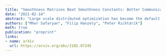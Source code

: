 ```yaml
---
title: "Smoothness Matrices Beat Smoothness Constants: Better Communication Compression Techniques for Distributed Optimization"
date: "2021-02-14"
abstract: "Large scale distributed optimization has become the default tool for the training of supervised machine learning models with a large number of parameters and training data. Recent advancements in the field provide several mechanisms for speeding up the training, including {\em compressed communication}, {\em variance reduction} and {\em acceleration}. However, none of these methods is capable of exploiting the inherently rich data-dependent smoothness structure of the local losses beyond standard smoothness constants. In this paper, we argue that when training supervised models, {\em smoothness matrices} -- information-rich generalizations of the ubiquitous smoothness constants -- can and should be exploited for further dramatic gains, both in theory and practice. In order to further alleviate the communication burden inherent in distributed optimization, we propose a novel communication sparsification strategy that can take full advantage of the smoothness matrices associated with local losses. To showcase the power of this tool, we describe how our sparsification technique can be adapted to three distributed optimization algorithms -- DCGD, DIANA and ADIANA -- yielding significant savings in terms of communication complexity. The new methods always outperform the baselines, often dramatically so."
authors: ["Mher Safaryan", "Filip Hanzely", "Peter Richtárik"]
math: true
publication: "preprint"
links:
- name: arXiv
  url: https://arxiv.org/abs/2102.07245
---
```


